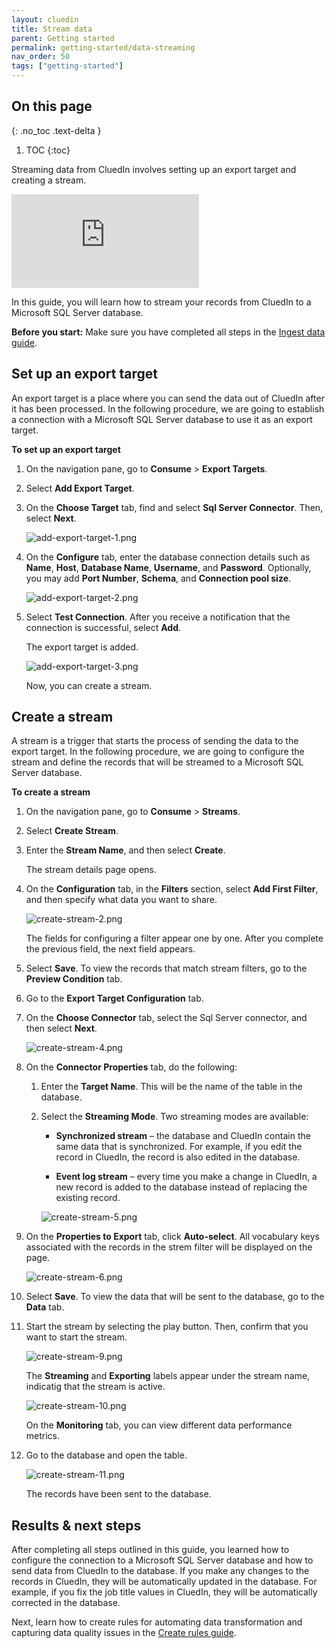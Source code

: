 ```yaml
---
layout: cluedin
title: Stream data
parent: Getting started
permalink: getting-started/data-streaming
nav_order: 50
tags: ["getting-started"]
---
```

## On this page
{: .no_toc .text-delta }
1. TOC
{:toc}

Streaming data from CluedIn involves setting up an export target and creating a stream.

<div class="videoFrame">
<iframe src="https://player.vimeo.com/video/845327605?badge=0&amp;autopause=0&amp;player_id=0&amp;app_id=58479" frameborder="0" allow="autoplay; fullscreen; picture-in-picture" allowfullscreen title="Getting started with data streaming in CluedIn"></iframe>
</div>

In this guide, you will learn how to stream your records from CluedIn to a Microsoft SQL Server database.

**Before you start:** Make sure you have completed all steps in the [Ingest data guide](/getting-started/data-ingestion).

## Set up an export target

An export target is a place where you can send the data out of CluedIn after it has been processed. In the following procedure, we are going to establish a connection with a Microsoft SQL Server database to use it as an export target.

**To set up an export target**

1. On the navigation pane, go to **Consume** > **Export Targets**.

1. Select **Add Export Target**.

1. On the **Choose Target** tab, find and select **Sql Server Connector**. Then, select **Next**.

    ![add-export-target-1.png](../../assets/images/getting-started/data-streaming/add-export-target-1.png)

1. On the **Configure** tab, enter the database connection details such as **Name**, **Host**, **Database Name**, **Username**, and **Password**. Optionally, you may add **Port Number**, **Schema**, and **Connection pool size**.

    ![add-export-target-2.png](../../assets/images/getting-started/data-streaming/add-export-target-2.png)

1. Select **Test Connection**. After you receive a notification that the connection is successful, select **Add**.

    The export target is added.

    ![add-export-target-3.png](../../assets/images/getting-started/data-streaming/add-export-target-3.png)

    Now, you can create a stream.

## Create a stream

A stream is a trigger that starts the process of sending the data to the export target. In the following procedure, we are going to configure the stream and define the records that will be streamed to a Microsoft SQL Server database.

**To create a stream**

1. On the navigation pane, go to **Consume** > **Streams**. 

1. Select **Create Stream**.

1. Enter the **Stream Name**, and then select **Create**. 

    The stream details page opens.

1. On the **Configuration** tab, in the **Filters** section, select **Add First Filter**, and then specify what data you want to share.

    ![create-stream-2.png](../../assets/images/getting-started/data-streaming/create-stream-2.png)

    The fields for configuring a filter appear one by one. After you complete the previous field, the next field appears.

1. Select **Save**. To view the records that match stream filters, go to the **Preview Condition** tab.

1. Go to the **Export Target Configuration** tab.

1. On the **Choose Connector** tab, select the Sql Server connector, and then select **Next**.

    ![create-stream-4.png](../../assets/images/getting-started/data-streaming/create-stream-4.png)  

1. On the **Connector Properties** tab, do the following:

    1. Enter the **Target Name**. This will be the name of the table in the database.
    
    1. Select the **Streaming Mode**. Two streaming modes are available:

        - **Synchronized stream** – the database and CluedIn contain the same data that is synchronized. For example, if you edit the record in CluedIn, the record is also edited in the database. 

        - **Event log stream** – every time you make a change in CluedIn, a new record is added to the database instead of replacing the existing record.

        ![create-stream-5.png](../../assets/images/getting-started/data-streaming/create-stream-5.png)  

1. On the **Properties to Export** tab, click **Auto-select**. All vocabulary keys associated with the records in the strem filter will be displayed on the page.

    ![create-stream-6.png](../../assets/images/getting-started/data-streaming/create-stream-6.png)  

1. Select **Save**. To view the data that will be sent to the database, go to the **Data** tab.

1. Start the stream by selecting the play button. Then, confirm that you want to start the stream.

    ![create-stream-9.png](../../assets/images/getting-started/data-streaming/create-stream-9.png)

    The **Streaming** and **Exporting** labels appear under the stream name, indicatig that the stream is active.

    ![create-stream-10.png](../../assets/images/getting-started/data-streaming/create-stream-10.png)

    On the **Monitoring** tab, you can view different data performance metrics.

1. Go to the database and open the table.

    ![create-stream-11.png](../../assets/images/getting-started/data-streaming/create-stream-11.png)  

    The records have been sent to the database.

## Results & next steps

After completing all steps outlined in this guide, you learned how to configure the connection to a Microsoft SQL Server database and how to send data from CluedIn to the database. If you make any changes to the records in CluedIn, they will be automatically updated in the database. For example, if you fix the job title values in CluedIn, they will be automatically corrected in the database.

Next, learn how to create rules for automating data transformation and capturing data quality issues in the [Create rules guide](/getting-started/rule-builder).
